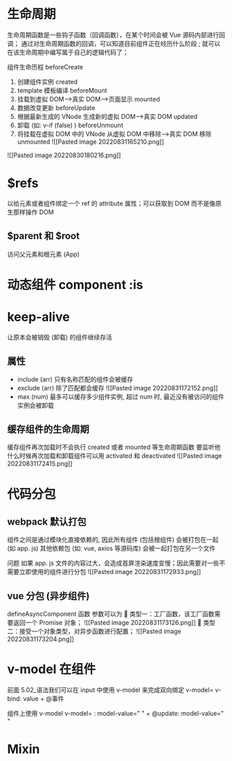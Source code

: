 # 生命周期
生命周期函数是一些钩子函数（回调函数），在某个时间会被 Vue 源码内部进行回调；
通过对生命周期函数的回调，可以知道目前组件正在经历什么阶段 ;
就可以在该生命周期中编写属于自己的逻辑代码了；

组件生命历程
beforeCreate 
1. 创建组件实例
created
2. template 模板编译
beforeMount
3. 挂载到虚拟 DOM-->真实 DOM-->页面显示
mounted
4. 数据改变更新
beforeUpdate
5. 根据最新生成的 VNode 生成新的虚拟 DOM-->真实 DOM
updated
6. 卸载 (如: v-if (false) )
 beforeUnmount
7. 将挂载在虚拟 DOM 中的 VNode 从虚拟 DOM 中移除-->真实 DOM 移除  
unmounted
![[Pasted image 20220831165210.png]]

![[Pasted image 20220830180216.png]]

# $refs
以给元素或者组件绑定一个 ref 的 attribute 属性；可以获取到 DOM 而不是像原生那样操作 DOM

## $parent 和 $root
访问父元素和根元素 (App)

# 动态组件 component :is


# keep-alive
让原本会被销毁 (卸载) 的组件继续存活

## 属性
- include (arr) 只有名称匹配的组件会被缓存
- exclude (arr) 除了匹配都会缓存 ![[Pasted image 20220831172152.png]]
- max (num) 最多可以缓存多少组件实例, 超过 num 时, 最近没有被访问的组件实例会被卸载

## 缓存组件的生命周期
缓存组件再次加载时不会执行 created 或者 mounted 等生命周期函数
要监听他什么时候再次加载和卸载组件可以用 activated 和 deactivated 
![[Pasted image 20220831172415.png]]

# 代码分包
## webpack 默认打包
组件之间是通过模块化直接依赖的, 因此所有组件 (包括根组件) 会被打包在一起 (如 app. js)
其他依赖包 (如: vue, axios 等源码库) 会被一起打包在另一个文件

问题
如果 app. js 文件的内容过大，会造成首屏渲染速度变慢；因此需要对一些不需要立即使用的组件进行分包
![[Pasted image 20220831172933.png]]

## vue 分包 (异步组件)
defineAsyncComponent 函数
参数可以为
 类型一：工厂函数，该工厂函数需要返回一个 Promise 对象； ![[Pasted image 20220831173126.png]]
 类型二：接受一个对象类型，对异步函数进行配置； ![[Pasted image 20220831173204.png]]

# v-model 在组件
前面 5.02_语法我们可以在 input 中使用 v-model 来完成双向绑定
v-model= v-bind: value + @事件

组件上使用 v-model
v-model= : model-value=" " + @update: model-value=" "


# Mixin
